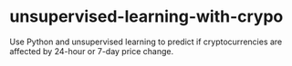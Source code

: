 # unsupervised-learning-with-crypo
Use Python and unsupervised learning to predict if cryptocurrencies are affected by 24-hour or 7-day price change.
